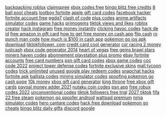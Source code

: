 <a href="https://lookerstudio.google.com/reporting/abdc0bd4-5b1d-4f2f-8d31-27ac9d635092/page/DjD">backpacking roblox</a>
<a href="https://lookerstudio.google.com/s/uQm-MdlCOwM">claimspree</a>
<a href="https://lookerstudio.google.com/s/mpvVfgC2YxY">xbox codes free</a>
<a href="https://lookerstudio.google.com/reporting/1c179f5f-0f65-4256-934f-f17168d6b799/page/DjD">bingo blitz free credits</a>
<a href="https://lookerstudio.google.com/s/nocqqxwIKVM">8 ball pool cheats</a>
<a href="https://lookerstudio.google.com/reporting/c4eeac7a-c08b-4d97-a25d-8d1ccc92e649/page/DjD">lootboy fortnite</a>
<a href="https://lookerstudio.google.com/reporting/737b1a08-b09e-4b66-98db-4726e7959aa1/page/DjD">apple gift card codes</a>
<a href="https://lookerstudio.google.com/reporting/2ba78451-8805-4561-acaf-5451abf68f98/page/DjD">facebook hacker</a>
<a href="https://lookerstudio.google.com/reporting/e7c32f42-a194-4c0f-9af4-2746bdd1fe2d/page/DjD">fortnite account free</a>
<a href="https://lookerstudio.google.com/reporting/6b614d7a-5b9c-4567-bf59-bdda6540da45/page/apwAD">pgdq7</a>
<a href="https://lookerstudio.google.com/reporting/1ad9a5ab-2f69-46bf-87c5-7f80b546d763/page/DjD">clash of code</a>
<a href="https://lookerstudio.google.com/reporting/3d9f0a0a-96ab-4ef0-bf98-c5542ae0849d/page/48GED">plus codes</a>
<a href="https://lookerstudio.google.com/reporting/3d90d7e3-cedf-4650-8c49-4cebc63ced1b/page/DjD">anime artifacts simulator codes</a>
<a href="https://lookerstudio.google.com/s/teUInTR6baM">game hacks</a>
<a href="https://lookerstudio.google.com/reporting/f4b2d75c-a911-432e-bbbe-5b4cfd0ed324/page/DjD">primogems</a>
<a href="https://lookerstudio.google.com/reporting/05844b36-c04f-49e8-906a-9ec57954a4b0/page/DjD">tiktok views and likes</a>
<a href="https://lookerstudio.google.com/reporting/5f5f6ae1-8d22-4b21-b95e-5744ad58cf86/page/bHnDD">roblox creator</a>
<a href="https://lookerstudio.google.com/s/iGZDioTmA5s">hack instagram</a>
<a href="https://lookerstudio.google.com/reporting/ddbe1bc1-d786-4701-8c6a-42cdd0cd8240/page/DjD">free money instantly</a>
<a href="https://lookerstudio.google.com/reporting/1fa4b1ac-fd61-4631-8a09-1ae827b36e64/page/DjD">clicking havoc codes</a>
<a href="https://lookerstudio.google.com/reporting/dad55956-bcbd-4f2e-bb74-e89383594535/page/DjD">hack de id</a>
<a href="https://lookerstudio.google.com/reporting/270b9907-9394-4085-9bfb-5049cfa106a7/page/DjD">free amazon in gift card</a>
<a href="https://lookerstudio.google.com/reporting/3a9c6d90-e027-4cdb-8fdb-65a559bedf8d/page/V0TDD">how to get free money on cash app</a>
<a href="https://lookerstudio.google.com/reporting/0ebe15ea-e8da-4e2f-97eb-73240c9b357e/page/DjD">flip cash</a>
<a href="https://lookerstudio.google.com/reporting/313f2dbe-bd29-4427-94c5-d585b9793ffa?s=jYGL6WOmw-k">ro punch man code</a>
<a href="https://lookerstudio.google.com/reporting/7e3fadf0-4720-40d6-bb9d-8e679ae062a4/page/DtwAD">how much is $100 in cash app</a>
<a href="https://lookerstudio.google.com/reporting/80326c46-1d51-4f4d-b7b0-973b2a4692b3/page/LjD">pokemon go ios apk download</a>
<a href="https://lookerstudio.google.com/s/pN1vqpWtblI">tiktokfollower. com</a>
<a href="https://lookerstudio.google.com/reporting/7ce4f851-68ce-4aef-b671-83fc22cec055/page/DjD">credit card cool generator</a>
<a href="https://lookerstudio.google.com/reporting/d00a36e4-89cc-4502-ab7c-ee2eb9efebc8/page/DjD">csr racing 2 money</a>
<a href="https://lookerstudio.google.com/reporting/1a918e00-003d-4fcc-a39f-dea70d2ab26d?s=sUHA6yW8Eb4">justcash</a>
<a href="https://lookerstudio.google.com/reporting/e732c2bc-c1bc-4d9b-b96f-9c81651c32d0/page/DjD">xbox code generator 2014</a>
<a href="https://lookerstudio.google.com/s/gwc0EkMhW3I">heart of vegas</a>
<a href="https://lookerstudio.google.com/reporting/5c935bf8-77fe-402d-b104-8144d46b2d62/page/DjD">free gems brawl stars</a>
<a href="https://lookerstudio.google.com/reporting/04250207-8156-45a4-9f4c-0d9c61b2f444?s=iT487X60vF8">miners haven codes</a>
<a href="https://lookerstudio.google.com/reporting/3e15a064-1422-45b8-b8d7-20a24d2c381e/page/DjD">abonnement playstation plus promo</a>
<a href="https://lookerstudio.google.com/reporting/fc3d714f-ef5c-4482-b118-ede139f80b9f/page/DjD">ebay fortnite accounts</a>
<a href="https://lookerstudio.google.com/reporting/7d9fbb90-fd10-49cb-847d-a8dee10e6db0/page/DjD">free card numbers</a>
<a href="https://lookerstudio.google.com/reporting/da93c272-ccbb-42eb-833d-29b8943af605/page/DjD">psn gift card codes</a>
<a href="https://lookerstudio.google.com/reporting/3eb3aeed-4a1f-4c73-87a7-7d30983e0cc5/page/DjD">xbox game codes</a>
<a href="https://lookerstudio.google.com/reporting/76fcc32a-be4d-4362-82d0-45894a4b88c2/page/DjD">coc code 2022</a>
<a href="https://lookerstudio.google.com/reporting/18720f04-7311-43d5-8564-3131826b47c5/page/DjD">project tower defense codes</a>
<a href="https://lookerstudio.google.com/reporting/3203c6b2-f3ce-4a75-955d-f162efe7a6f0?s=rZasBiPoSYQ">fortnite exclusive skins</a>
<a href="https://lookerstudio.google.com/reporting/f810f43a-cae4-467b-a101-6887ef437914/page/DjD">mall tycoon codes</a>
<a href="https://lookerstudio.google.com/reporting/e3fecaa9-ec73-415e-884c-d36de8d125de/page/XnwAD">trick unlimited</a>
<a href="https://lookerstudio.google.com/reporting/822a7e64-d59b-42dc-b15d-fbc0817c0f65/page/4MgDD">unused google play redeem codes</a>
<a href="https://lookerstudio.google.com/reporting/ec98c755-0b0e-4501-984a-2ed6e7341cef/page/0lR3C">snapchat hacks</a>
<a href="https://lookerstudio.google.com/s/mJxHSCRhmwY">fortnite apk</a>
<a href="https://lookerstudio.google.com/reporting/b2dcb310-05df-414d-83c4-6fc889c1feb5/page/DjD">ballista codes</a>
<a href="https://lookerstudio.google.com/reporting/5fcae340-9b6f-4f56-9ebe-ad305f3da263/page/DjD">mining simulator codes</a>
<a href="https://lookerstudio.google.com/reporting/05163391-e3ed-4207-b5b1-c9c0f47eede0?s=jZADsx8Qavs">spoofing pokemon go</a>
<a href="https://lookerstudio.google.com/reporting/c044ad9e-81ce-4bfb-a981-051d528ee786/page/DjD">cash pope</a>
<a href="https://lookerstudio.google.com/reporting/7cad620e-65a3-40bd-b507-1426559736fe/page/DjD">10k money</a>
<a href="https://lookerstudio.google.com/reporting/45398bf8-b27f-4305-8479-e793f314bde3/page/DjD">xbox gift card generator</a>
<a href="https://lookerstudio.google.com/s/n5zsHt4AB34">king throne</a>
<a href="https://lookerstudio.google.com/reporting/d0618fd4-5678-4e56-b835-b4d383d124db/page/DjD">free xbox gift cards</a>
<a href="https://lookerstudio.google.com/reporting/3a0fd907-8b74-4b07-9f58-32dda5198463/page/DjD">paypal money adder 2021</a>
<a href="https://lookerstudio.google.com/reporting/fec9d051-eb3b-4443-b666-6079e987c123/page/DjD">nutaku coin codes</a>
<a href="https://lookerstudio.google.com/s/u2pjYblqZtE">psn app</a>
<a href="https://lookerstudio.google.com/reporting/13509740-eb73-4709-aec5-1152e5742a8f/page/DjD">free robux codes 2022</a>
<a href="https://lookerstudio.google.com/reporting/47da2c58-34b7-4368-a3b8-e35f62367ca0/page/DjD">unconventional codes</a>
<a href="https://lookerstudio.google.com/s/iBWzIb-N8QE">tiktok followers free trial</a>
<a href="https://lookerstudio.google.com/reporting/2f4ff0e3-7586-4566-b711-907eb6d3048a/page/KA2AD">2027 tiktok</a>
<a href="https://lookerstudio.google.com/reporting/014ee84f-ee3d-4739-ad06-290e15f223ef/page/DjD">fifa 22 free steam</a>
<a href="https://lookerstudio.google.com/reporting/c641a72d-0949-4287-aab7-f3ed5d447b44/page/DjD">pokemon go spoofer android</a>
<a href="https://lookerstudio.google.com/s/kSxxRYtwsqY">wattpad premium</a>
<a href="https://lookerstudio.google.com/reporting/545d927d-886c-4701-a65b-b850accb1367/page/DjD">ninja simulator codes</a>
<a href="https://lookerstudio.google.com/reporting/dc1cdebe-6070-4132-86c9-2cedc577eca3/page/DjD">hero cantare codes</a>
<a href="https://lookerstudio.google.com/reporting/b5faa515-b2a9-43dd-833b-14578da896ca/page/rWgDD">hack free download</a>
<a href="https://lookerstudio.google.com/reporting/142c8f1c-a987-43d0-9d8b-a5008f19de9a/page/DjD">pokemon go cheats</a>
<a href="https://lookerstudio.google.com/reporting/18ba9e3c-16ea-48b3-bf1f-7d1dfc6fbb5f/page/DjD">bingo blitz daily gifts</a>
<a href="https://lookerstudio.google.com/reporting/cbc4af4c-6cca-4056-96db-f9329c826929/page/DjD">discord google</a>
